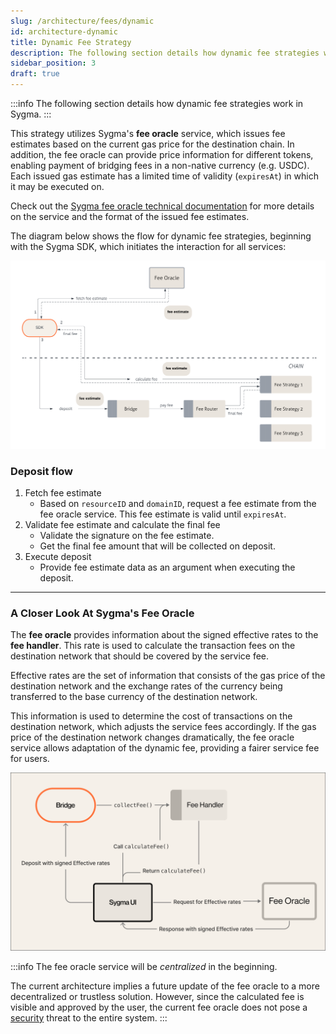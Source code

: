 ```yaml
---
slug: /architecture/fees/dynamic
id: architecture-dynamic
title: Dynamic Fee Strategy
description: The following section details how dynamic fee strategies work in Sygma.
sidebar_position: 3
draft: true
---
```


:::info
The following section details how dynamic fee strategies work in Sygma.
:::

This strategy utilizes Sygma's **fee oracle** service, which issues fee estimates based on the current gas price for the destination chain. In addition, the fee oracle can provide price information for different tokens, enabling payment of bridging fees in a non-native currency (e.g. USDC). Each issued gas estimate has a limited time of validity (`expiresAt`) in which it may be executed on.

Check out the [Sygma fee oracle technical documentation](https://github.com/sygmaprotocol/sygma-fee-oracle/blob/main/docs/Home.md) for more details on the service and the format of the issued fee estimates.

The diagram below shows the flow for dynamic fee strategies, beginning with the Sygma SDK, which initiates the interaction for all services:

![](../../../static/assets/dynamic-fee-general.png)

### Deposit flow

1. Fetch fee estimate
     - Based on `resourceID` and `domainID`, request a fee estimate from the fee oracle service. This fee estimate is valid until `expiresAt`.
2. Validate fee estimate and calculate the final fee
     - Validate the signature on the fee estimate.
     - Get the final fee amount that will be collected on deposit.
3. Execute deposit
     - Provide fee estimate data as an argument when executing the deposit.

--- 

### A Closer Look At Sygma's Fee Oracle

The **fee oracle** provides information about the signed effective rates to the **fee handler**. This rate is used to calculate the transaction fees on the destination network that should be covered by the service fee.&#x20;

Effective rates are the set of information that consists of the gas price of the destination network and the exchange rates of the currency being transferred to the base currency of the destination network.

This information is used to determine the cost of transactions on the destination network, which adjusts the service fees accordingly. If the gas price of the destination network changes dramatically, the fee oracle service allows adaptation of the dynamic fee, providing a fairer service fee for users.&#x20;

![](../../../static/assets/Fee.png)

:::info
The fee oracle service will be _centralized_ in the beginning.&#x20;

The current architecture implies a future update of the fee oracle to a more decentralized or trustless solution. However, since the calculated fee is visible and approved by the user, the current fee oracle does not pose a [security](/docs/03-architecture/05-security/01-Security-Intro.md) threat to the entire system.
:::
